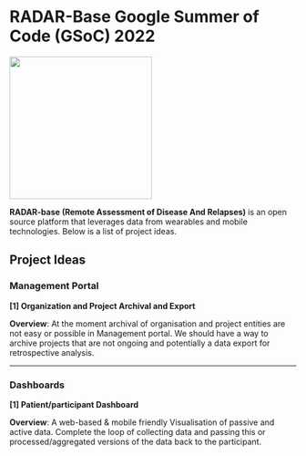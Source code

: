 # RADAR-Base Google Summer of Code (GSoC) 2022

<img src="https://radar-base.org/wp-content/uploads/2018/03/Logo_RADAR-Base-RGB.png" width="250">

**RADAR-base (Remote Assessment of Disease And Relapses)** is an open source platform that leverages data from wearables and mobile technologies. Below is a list of project ideas.

## Project Ideas

### Management Portal

**[1] Organization and Project Archival and Export**

**Overview**: At the moment archival of organisation and project entities are not easy or possible in Management portal. We should have a way to archive projects that are not ongoing and potentially a data export for retrospective analysis.

***

### Dashboards

**[1] Patient/participant Dashboard**

**Overview**: A web-based & mobile friendly Visualisation of passive and active data. Complete the loop of collecting data and passing this or processed/aggregated versions of the data back to the participant.


